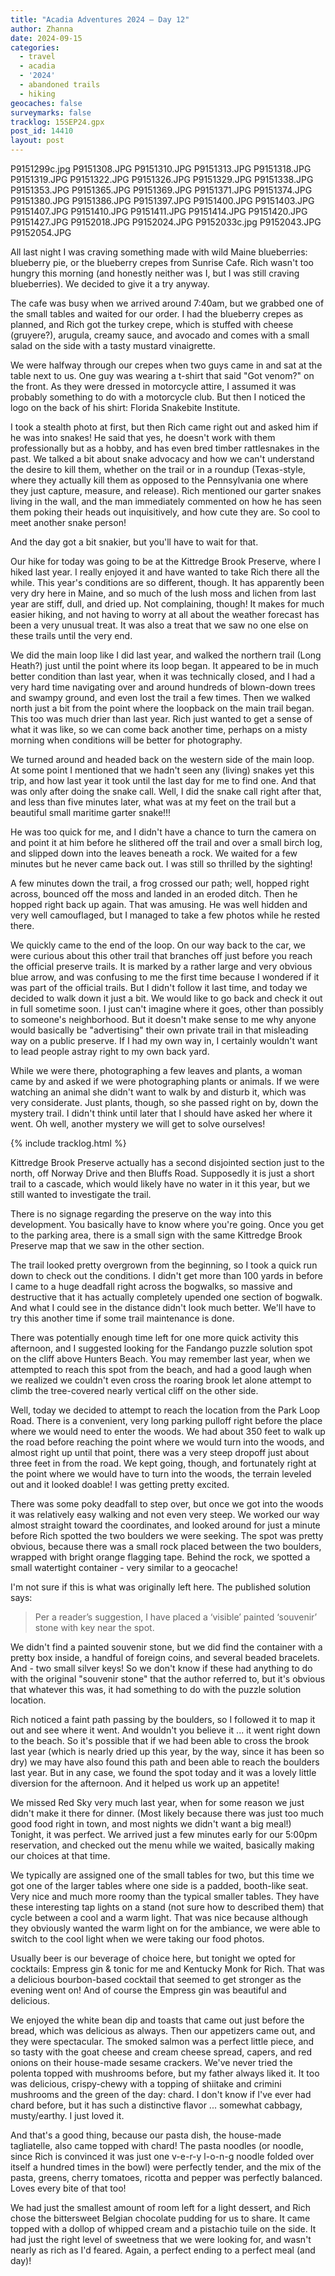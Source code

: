 ```yaml
---
title: "Acadia Adventures 2024 – Day 12"
author: Zhanna
date: 2024-09-15
categories: 
  - travel
  - acadia
  - '2024'
  - abandoned trails
  - hiking
geocaches: false
surveymarks: false
tracklog: 15SEP24.gpx
post_id: 14410
layout: post
---
```


P9151299c.jpg
P9151308.JPG
P9151310.JPG
P9151313.JPG
P9151318.JPG
P9151319.JPG
P9151322.JPG
P9151326.JPG
P9151329.JPG
P9151338.JPG
P9151353.JPG
P9151365.JPG
P9151369.JPG
P9151371.JPG
P9151374.JPG
P9151380.JPG
P9151386.JPG
P9151397.JPG
P9151400.JPG
P9151403.JPG
P9151407.JPG
P9151410.JPG
P9151411.JPG
P9151414.JPG
P9151420.JPG
P9151427.JPG
P9152018.JPG
P9152024.JPG
P9152033c.jpg
P9152043.JPG
P9152054.JPG

All last night I was craving something made with wild Maine blueberries: blueberry pie, or the blueberry crepes from Sunrise Cafe. Rich wasn't too hungry this morning (and honestly neither was I, but I was still craving blueberries). We decided to give it a try anyway.

The cafe was busy when we arrived around 7:40am, but we grabbed one of the small tables and waited for our order. I had the blueberry crepes as planned, and Rich got the turkey crepe, which is stuffed with cheese (gruyere?), arugula, creamy sauce, and avocado and comes with a small salad on the side with a tasty mustard vinaigrette.

We were halfway through our crepes when two guys came in and sat at the table next to us. One guy was wearing a t-shirt that said "Got venom?" on the front. As they were dressed in motorcycle attire, I assumed it was probably something to do with a motorcycle club. But then I noticed the logo on the back of his shirt: Florida Snakebite Institute. 

I took a stealth photo at first, but then Rich came right out and asked him if he was into snakes! He said that yes, he doesn't work with them professionally but as a hobby, and has even bred timber rattlesnakes in the past. We talked a bit about snake advocacy and how we can't understand the desire to kill them, whether on the trail or in a roundup (Texas-style, where they actually kill them as opposed to the Pennsylvania one where they just capture, measure, and release). Rich mentioned our garter snakes living in the wall, and the man immediately commented on how he has seen them poking their heads out inquisitively, and how cute they are. So cool to meet another snake person!

And the day got a bit snakier, but you'll have to wait for that.

Our hike for today was going to be at the Kittredge Brook Preserve, where I hiked last year. I really enjoyed it and have wanted to take Rich there all the while. This year's conditions are so different, though. It has apparently been very dry here in Maine, and so much of the lush moss and lichen from last year are stiff, dull, and dried up. Not complaining, though! It makes for much easier hiking, and not having to worry at all about the weather forecast has been a very unusual treat. It was also a treat that we saw no one else on these trails until the very end. 

We did the main loop like I did last year, and walked the northern trail (Long Heath?) just until the point where its loop began. It appeared to be in much better condition than last year, when it was technically closed, and I had a very hard time navigating over and around hundreds of blown-down trees and swampy ground, and even lost the trail a few times. Then we walked north just a bit from the point where the loopback on the main trail began. This too was much drier than last year. Rich just wanted to get a sense of what it was like, so we can come back another time, perhaps on a misty morning when conditions will be better for photography.

We turned around and headed back on the western side of the main loop. At some point I mentioned that we hadn't seen any (living) snakes yet this trip, and how last year it took until the last day for me to find one. And that was only after doing the snake call. Well, I did the snake call right after that, and less than five minutes later, what was at my feet on the trail but a beautiful small maritime garter snake!!!

He was too quick for me, and I didn't have a chance to turn the camera on and point it at him before he slithered off the trail and over a small birch log, and slipped down into the leaves beneath a rock. We waited for a few minutes but he never came back out. I was still so thrilled by the sighting!

A few minutes down the trail, a frog crossed our path; well, hopped right across, bounced off the moss and landed in an eroded ditch. Then he hopped right back up again. That was amusing. He was well hidden and very well camouflaged, but I managed to take a few photos while he rested there.

We quickly came to the end of the loop. On our way back to the car, we were curious about this other trail that branches off just before you reach the official preserve trails. It is marked by a rather large and very obvious blue arrow, and was confusing to me the first time because I wondered if it was part of the official trails. But I didn't follow it last time, and today we decided to walk down it just a bit. We would like to go back and check it out in full sometime soon. I just can't imagine where it goes, other than possibly to someone's neighborhood. But it doesn't make sense to me why anyone would basically be "advertising" their own private trail in that misleading way on a public preserve. If I had my own way in, I certainly wouldn't want to lead people astray right to my own back yard.

While we were there, photographing a few leaves and plants, a woman came by and asked if we were photographing plants or animals. If we were watching an animal she didn't want to walk by and disturb it, which was very considerate. Just plants, though, so she passed right on by, down the mystery trail. I didn't think until later that I should have asked her where it went. Oh well, another mystery we will get to solve ourselves!

{% include tracklog.html %}

Kittredge Brook Preserve actually has a second disjointed section just to the north, off Norway Drive and then Bluffs Road. Supposedly it is just a short trail to a cascade, which would likely have no water in it this year, but we still wanted to investigate the trail.

There is no signage regarding the preserve on the way into this development. You basically have to know where you're going. Once you get to the parking area, there is a small sign with the same Kittredge Brook Preserve map that we saw in the other section.

The trail looked pretty overgrown from the beginning, so I took a quick run down to check out the conditions. I didn't get more than 100 yards in before I came to a huge deadfall right across the bogwalks, so massive and destructive that it has actually completely upended one section of bogwalk. And what I could see in the distance didn't look much better. We'll have to try this another time if some trail maintenance is done.

There was potentially enough time left for one more quick activity this afternoon, and I suggested looking for the Fandango puzzle solution spot on the cliff above Hunters Beach. You may remember last year, when we attempted to reach this spot from the beach, and had a good laugh when we realized we couldn't even cross the roaring brook let alone attempt to climb the tree-covered nearly vertical cliff on the other side.

Well, today we decided to attempt to reach the location from the Park Loop Road. There is a convenient, very long parking pulloff right before the place where we would need to enter the woods. We had about 350 feet to walk up the road before reaching the point where we would turn into the woods, and almost right up until that point, there was a very steep dropoff just about three feet in from the road. We kept going, though, and fortunately right at the point where we would have to turn into the woods, the terrain leveled out and it looked doable! I was getting pretty excited.

There was some poky deadfall to step over, but once we got into the woods it was relatively easy walking and not even very steep. We worked our way almost straight toward the coordinates, and looked around for just a minute before Rich spotted the two boulders we were seeking. The spot was pretty obvious, because there was a small rock placed between the two boulders, wrapped with bright orange flagging tape. Behind the rock, we spotted a small watertight container - very similar to a geocache!

I'm not sure if this is what was originally left here. The published solution says:

> Per a reader’s suggestion, I have placed a  ‘visible’ painted ‘souvenir’ stone with key near the spot.

We didn't find a painted souvenir stone, but we did find the container with a pretty box inside, a handful of foreign coins, and several beaded bracelets. And - two small silver keys! So we don't know if these had anything to do with the original "souvenir stone" that the author referred to, but it's obvious that whatever this was, it had something to do with the puzzle solution location.

Rich noticed a faint path passing by the boulders, so I followed it to map it out and see where it went. And wouldn't you believe it ... it went right down to the beach. So it's possible that if we had been able to cross the brook last year (which is nearly dried up this year, by the way, since it has been so dry) we may have also found this path and been able to reach the boulders last year. But in any case, we found the spot today and it was a lovely little diversion for the afternoon. And it helped us work up an appetite!

We missed Red Sky very much last year, when for some reason we just didn't make it there for dinner. (Most likely because there was just too much good food right in town, and most nights we didn't want a big meal!) Tonight, it was perfect. We arrived just a few minutes early for our 5:00pm reservation, and checked out the menu while we waited, basically making our choices at that time. 

We typically are assigned one of the small tables for two, but this time we got one of the larger tables where one side is a padded, booth-like seat. Very nice and much more roomy than the typical smaller tables. They have these interesting tap lights on a stand (not sure how to described them) that cycle between a cool and a warm light. That was nice because although they obviously wanted the warm light on for the ambiance, we were able to switch to the cool light when we were taking our food photos. 

Usually beer is our beverage of choice here, but tonight we opted for cocktails: Empress gin & tonic for me and Kentucky Monk for Rich. That was a delicious bourbon-based cocktail that seemed to get stronger as the evening went on! And of course the Empress gin was beautiful and delicious.

We enjoyed the white bean dip and toasts that came out just before the bread, which was delicious as always. Then our appetizers came out, and they were spectacular. The smoked salmon was a perfect little piece, and so tasty with the goat cheese and cream cheese spread, capers, and red onions on their house-made sesame crackers. We've never tried the polenta topped with mushrooms before, but my father always liked it. It too was delicious, crispy-chewy with a topping of shiitake and crimini mushrooms and the green of the day: chard. I don't know if I've ever had chard before, but it has such a distinctive flavor ... somewhat cabbagy, musty/earthy. I just loved it.

And that's a good thing, because our pasta dish, the house-made tagliatelle, also came topped with chard! The pasta noodles (or noodle, since Rich is convinced it was just one v-e-r-y l-o-n-g noodle folded over itself a hundred times in the bowl) were perfectly tender, and the mix of the pasta, greens, cherry tomatoes, ricotta and pepper was perfectly balanced. Loves every bite of that too!

We had just the smallest amount of room left for a light dessert, and Rich chose the bittersweet Belgian chocolate pudding for us to share. It came topped with a dollop of whipped cream and a pistachio tuile on the side. It had just the right level of sweetness that we were looking for, and wasn't nearly as rich as I'd feared. Again, a perfect ending to a perfect meal (and day)!